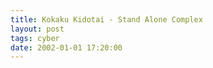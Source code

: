 ```yaml
---
title: Kokaku Kidotai - Stand Alone Complex
layout: post
tags: cyber
date: 2002-01-01 17:20:00
---
```


